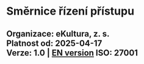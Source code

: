 # Směrnice řízení přístupu

**Organizace:** eKultura, z. s.  
**Platnost od:** 2025-04-17  
**Verze:** 1.0 | [EN version](smernice/en/access-control-policy.md)
**ISO:** 27001 
---
